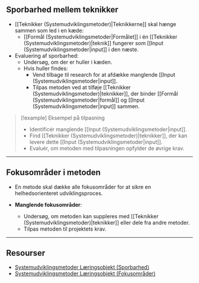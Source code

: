 
## Sporbarhed mellem teknikker
- [[Teknikker (Systemudviklingsmetoder)|Teknikkerne]] skal hænge sammen som led i en kæde:
    - [[Formål (Systemudviklingsmetoder|Formålet]] i én [[Teknikker (Systemudviklingsmetoder)|teknik]] fungerer som [[Input (Systemudviklingsmetoder|input]] i den næste.
- Evaluering af sporbarhed:
    - Undersøg, om der er huller i kæden.
    - Hvis huller findes:
        - Vend tilbage til research for at afdække manglende [[Input (Systemudviklingsmetoder|input]].
        - Tilpas metoden ved at tilføje [[Teknikker (Systemudviklingsmetoder)|teknikker]], der binder [[Formål (Systemudviklingsmetoder|formål]] og [[Input (Systemudviklingsmetoder|input]] sammen.


> [!example] Eksempel på tilpasning
>- Identificér manglende [[Input (Systemudviklingsmetoder|input]].
>- Find [[Teknikker (Systemudviklingsmetoder)|teknikker]], der kan levere dette [[Input (Systemudviklingsmetoder|input]].
>- Evaluér, om metoden med tilpasningen opfylder de øvrige krav.

---

## Fokusområder i metoden
- En metode skal dække alle fokusområder for at sikre en helhedsorienteret udviklingsproces.

- **Manglende fokusområder**:
    - Undersøg, om metoden kan suppleres med [[Teknikker (Systemudviklingsmetoder)|teknikker]] eller dele fra andre metoder.
    - Tilpas metoden til projektets krav.

---

## Resourser
- [Systemudviklingsmetoder Læringsobjekt (Sporbarhed)](https://rise.articulate.com/share/z4__3UlH11sC6jv4kXC8bwVZOfpz2X5H#/lessons/t4V-fKOjFf9bUboC4WO5SM8Tn4f8KzwJ)
- [Systemudviklingsmetoder Læringsobjekt (Fokusområder)](https://rise.articulate.com/share/z4__3UlH11sC6jv4kXC8bwVZOfpz2X5H#/lessons/GJjqHrZkv0ZcWqO_PF6gyoTbnUIbk6ny)



